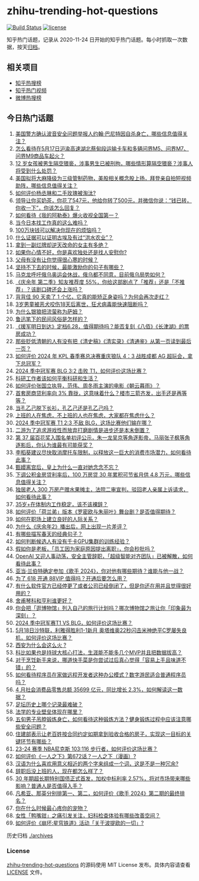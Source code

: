 # zhihu-trending-hot-questions

[![Build Status](https://github.com/justjavac/zhihu-trending-hot-questions/workflows/ci/badge.svg?branch=master)](https://github.com/justjavac/zhihu-trending-hot-questions/actions)
[![license](https://img.shields.io/github/license/justjavac/zhihu-trending-hot-questions)](https://github.com/justjavac/zhihu-trending-hot-questions/blob/master/LICENSE)

知乎热门话题，记录从 2020-11-24
日开始的知乎热门话题。每小时抓取一次数据，按天[归档](./archives)。

## 相关项目

- [知乎热搜榜](https://github.com/justjavac/zhihu-trending-top-search)
- [知乎热门视频](https://github.com/justjavac/zhihu-trending-hot-video)
- [微博热搜榜](https://github.com/justjavac/weibo-trending-hot-search)

## 今日热门话题

<!-- BEGIN -->
<!-- 最后更新时间 Sun May 19 2024 06:14:22 GMT+0800 (China Standard Time) -->

1. [美国警方确认波音安全问题举报人约翰·巴尼特因自杀身亡，哪些信息值得关注？](https://www.zhihu.com/question/656385778)
1. [怎么看待在5月17日沪渝高速湖北蔡甸段运输卡车和多辆问界M5、问界M7、问界M9商品车起火？](https://www.zhihu.com/question/656387766)
1. [12 岁女孩被男生隔空猥亵，涉事男生已被刑拘，哪些情形算隔空猥亵？涉事人将受到什么处罚？](https://www.zhihu.com/question/656082659)
1. [美国拟将大麻降级为三级管制药物，美股相关概念股上扬，拜登亲自拍短视频助阵，哪些信息值得关注？](https://www.zhihu.com/question/656401960)
1. [如何评价杨丞琳和二手玫瑰被淘汰?](https://www.zhihu.com/question/656345257)
1. [领导让你买奶茶，你花了547元，他给你转了500元，并微信你说：“钱已转，你收一下”，你该怎么回复？](https://www.zhihu.com/question/656218189)
1. [如何看待《我的阿勒泰》爆火收视全国第一？](https://www.zhihu.com/question/655542810)
1. [当今日本找工作真的这么难吗？](https://www.zhihu.com/question/21633078)
1. [100万块钱可以解决你现在的烦恼吗？](https://www.zhihu.com/question/653130240)
1. [什么证据可以证明古埃及有过“洪水农业”？](https://www.zhihu.com/question/639045105)
1. [拿到一副烂牌却逆天改命的女主有多绝？](https://www.zhihu.com/question/652465748)
1. [如果你心情不好，你是喜欢独处还是找人安慰你?](https://www.zhihu.com/question/653127768)
1. [父母有没有让你觉得很心寒的时候？](https://www.zhihu.com/question/291449450)
1. [坚持不下去的时候，最能激励你的句子有哪些？](https://www.zhihu.com/question/656342010)
1. [马克龙呼吁俄乌奥运会休战，俄乌都不同意，目前俄乌局势如何？](https://www.zhihu.com/question/656423294)
1. [《庆余年 第二季》知友推荐度 55%，你给这部剧点了「推荐」还是「不推荐」？该剧口碑还会上涨吗？](https://www.zhihu.com/question/656289207)
1. [背背佳 90 天卖了 1 个亿，它真的能矫正身姿吗？为何会再次走红？](https://www.zhihu.com/question/656401626)
1. [3岁男童被恶犬咬伤18天后离世，狂犬病毒能快速阻断吗？](https://www.zhihu.com/question/656050018)
1. [为什么银狼把流萤称为萨姆？](https://www.zhihu.com/question/655810892)
1. [鲁迅笔下的民间风俗是怎样的？](https://www.zhihu.com/question/656304758)
1. [《援军明日到达》定档6.28，值得期待吗？能否复刻《八佰》《长津湖》的票房成功？](https://www.zhihu.com/question/656020984)
1. [那些贬低清朝的人有没有把《清史稿》《清实录》《清通鉴》从第一页读到最后一页？](https://www.zhihu.com/question/655023948)
1. [如何评价 2024 年 KPL 春季赛总决赛重庆狼队 4：3 战胜成都 AG 超玩会，拿下总冠军？](https://www.zhihu.com/question/656439667)
1. [2024 季中冠军赛 BLG 3:2 击败 T1，如何评价这场比赛？](https://www.zhihu.com/question/656431757)
1. [科研工作者该如何平衡科研和生活？](https://www.zhihu.com/question/652294237)
1. [如何评价张国立执导，范伟、周冬雨主演的电影《朝云暮雨》？](https://www.zhihu.com/question/656201045)
1. [首套房商贷利率向 3% 靠拢，这意味着什么？楼市三箭齐发，出手还是再等等？](https://www.zhihu.com/question/656314481)
1. [当孔乙己脱下长衫，孔乙己还是孔乙己吗？](https://www.zhihu.com/question/651140040)
1. [上班的人在焦虑，不上班的人也在焦虑，大家都在焦虑什么？](https://www.zhihu.com/question/656288276)
1. [2024 季中冠军赛 T1 2:3 不敌 BLG，这场比赛他们输在哪？](https://www.zhihu.com/question/656433812)
1. [二游为了追求游戏性而放弃打磨剧情是进步还是本末倒置？](https://www.zhihu.com/question/652727047)
1. [第 37 届百花奖入围名单初评公示，朱一龙吴京等角逐影帝，马丽张子枫等角逐影后，你认为谁最有可能获奖？](https://www.zhihu.com/question/656408271)
1. [李稻葵建议尽快取消摩托车限制，以释放这一巨大的消费市场潜力，如何看待此事？](https://www.zhihu.com/question/656306915)
1. [甄嬛离宫后，皇上为什么一直对她念念不忘？](https://www.zhihu.com/question/607796558)
1. [下调公积金房贷利率后，100 万房贷 30 年累积可节省月供 4.8 万元，哪些信息值得关注？](https://www.zhihu.com/question/656296936)
1. [独居老人 300 万房产赠水果摊主，法院二审宣判，驳回老人亲属上诉请求，如何看待此事？](https://www.zhihu.com/question/656335581)
1. [35岁+在体制内工作稳定，该不该裸辞？](https://www.zhihu.com/question/655129953)
1. [如何评价「荷兰弟」版本《罗密欧与朱丽叶》舞台剧？是否值得期待？](https://www.zhihu.com/question/656237534)
1. [如何在职场上建立良好的人际关系？](https://www.zhihu.com/question/655923469)
1. [为什么《庆余年2》播出后，网上出现一片差评？](https://www.zhihu.com/question/656277959)
1. [有哪些描写春天的经典句子？](https://www.zhihu.com/question/651250987)
1. [如何判断候选人有没有千卡GPU集群的训练经验？](https://www.zhihu.com/question/650979052)
1. [假如你是老板，「员工因为家庭原因提出离职」，你会秒批吗？](https://www.zhihu.com/question/656302361)
1. [OpenAI 又迎人事动荡，安全主管辞职，「超级智能对齐团队」已被解散，如何看待此事？](https://www.zhihu.com/question/656385329)
1. [亚当·兰伯特确定参加《歌手 2024》，你对他有哪些期待？谁能与他一战？](https://www.zhihu.com/question/656339420)
1. [为了 618 开通 88VIP 值得吗？开通后要怎么用？](https://www.zhihu.com/question/656302140)
1. [有什么软件官方已经停更了或者公司已经倒闭了，但是你还在用并且觉得很好用的？](https://www.zhihu.com/question/571445355)
1. [舍甫琴科和亨利谁更好？](https://www.zhihu.com/question/23257774)
1. [你会把「逛博物馆」列入自己的旅行计划吗？哪次博物馆之旅让你「印象最为深刻」？](https://www.zhihu.com/question/655227429)
1. [2024 季中冠军赛T1 VS BLG，如何评价这场比赛？](https://www.zhihu.com/question/656403369)
1. [5月18日沙特联，利雅得胜利1-1新月 奥塔维奥22秒闪击米神绝平C罗屡失良机，如何评价这场比赛？](https://www.zhihu.com/question/656387673)
1. [西安为什么会这么火 ?](https://www.zhihu.com/question/275575256)
1. [科比如果也是持球大核心打法，生涯能不能多几个MVP并且把数据拔高？](https://www.zhihu.com/question/653588539)
1. [对于烹饪新手来说，哪道快手菜是你尝试过后真心觉得「容易上手且味道不错」的？](https://www.zhihu.com/question/654575996)
1. [如何看待程序员在家做远程开发者这种办公模式？数字游民适合普通程序员吗？](https://www.zhihu.com/question/656386090)
1. [4 月社会消费品零售总额 35699 亿元，同比增长 2.3%，如何解读这一数据？](https://www.zhihu.com/question/656282062)
1. [足坛历史上哪个记录最难破？](https://www.zhihu.com/question/656305413)
1. [法学的专业壁垒体现在哪里？](https://www.zhihu.com/question/628653601)
1. [五旬男子吊脖锻炼身亡，如何看待这种锻炼方法？健身锻炼过程中应该注意哪些安全问题？](https://www.zhihu.com/question/656210238)
1. [住建部表示让老百姓按合同约定如期拿到验收合格的房子，实现这一目标的关键环节有哪些？](https://www.zhihu.com/question/656310068)
1. [23-24 赛季 NBA尼克斯 103:116 步行者，如何评价这场比赛？](https://www.zhihu.com/question/656380137)
1. [如何评价《一人之下》第672话？一人之下（漫画）?](https://www.zhihu.com/question/656240146)
1. [汉语为什么喜欢用意义相近的两个字来组成一个词，这是不是一种冗余?](https://www.zhihu.com/question/655914627)
1. [辞职后没上班的人，现在都怎么样了？](https://www.zhihu.com/question/652238229)
1. [30 年期超长期特别国债正式首发，加权中标利率 2.57%，将对市场带来哪些影响？普通人是否值得入手？](https://www.zhihu.com/question/656310497)
1. [凡希亚、那英分别排第一、第二，如何评价《歌手 2024》第二期的最终排名？](https://www.zhihu.com/question/656338852)
1. [你在什么时候最心疼你的宠物？](https://www.zhihu.com/question/650233200)
1. [女性「鸭嘴钳」之痛引发关注，妇科检查体验有哪些改善空间？](https://www.zhihu.com/question/656275680)
1. [如何评价《崩坏:星穹铁道》活动「关于波提欧的一切」?](https://www.zhihu.com/question/656241856)

<!-- END -->

历史归档 [./archives](./archives)

### License

[zhihu-trending-hot-questions](https://github.com/justjavac/zhihu-trending-hot-questions)
的源码使用 MIT License 发布。具体内容请查看 [LICENSE](./LICENSE) 文件。
